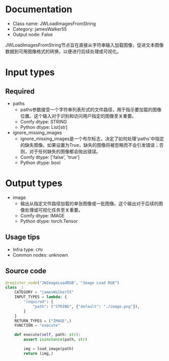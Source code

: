 
# Documentation
- Class name: JWLoadImagesFromString
- Category: jamesWalker55
- Output node: False

JWLoadImagesFromString节点旨在直接从字符串输入加载图像，促进文本图像数据到可用图像格式的转换，以便进行后续处理或可视化。

# Input types
## Required
- paths
    - paths参数接受一个字符串列表形式的文件路径，用于指示要加载的图像位置。这个输入对于识别和访问用户指定的图像至关重要。
    - Comfy dtype: STRING
    - Python dtype: List[str]
- ignore_missing_images
    - ignore_missing_images是一个布尔标志，决定了如何处理'paths'中指定的缺失图像。如果设置为True，缺失的图像将被忽略而不会引发错误；否则，对于任何缺失的图像都会抛出错误。
    - Comfy dtype: ['false', 'true']
    - Python dtype: bool

# Output types
- image
    - 输出从指定文件路径加载的单张图像或一批图像。这个输出对于后续的图像处理或可视化任务至关重要。
    - Comfy dtype: IMAGE
    - Python dtype: torch.Tensor


## Usage tips
- Infra type: `CPU`
- Common nodes: unknown


## Source code
```python
@register_node("JWImageLoadRGB", "Image Load RGB")
class _:
    CATEGORY = "jamesWalker55"
    INPUT_TYPES = lambda: {
        "required": {
            "path": ("STRING", {"default": "./image.png"}),
        }
    }
    RETURN_TYPES = ("IMAGE",)
    FUNCTION = "execute"

    def execute(self, path: str):
        assert isinstance(path, str)

        img = load_image(path)
        return (img,)

```
